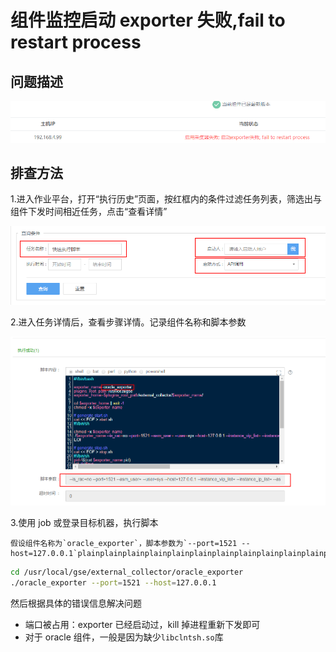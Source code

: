 # 组件监控启动 exporter 失败,fail to restart process

## 问题描述
![-w2020](../assets/15366475980839.png)

## 排查方法
1.进入作业平台，打开“执行历史”页面，按红框内的条件过滤任务列表，筛选出与组件下发时间相近任务，点击“查看详情”

![-w2020](../assets/15366476048793.png)

2.进入任务详情后，查看步骤详情。记录组件名称和脚本参数

![图片描述](../assets/tapd_20365752_base64_1536201059_26.png)

3.使用 job 或登录目标机器，执行脚本

	假设组件名称为`oracle_exporter`，脚本参数为`--port=1521 --host=127.0.0.1`plainplainplainplainplainplainplainplainplainplainplainplainplainplainplainplainplainplainplainplainplainplainplain

```bash
cd /usr/local/gse/external_collector/oracle_exporter
./oracle_exporter --port=1521 --host=127.0.0.1
```

然后根据具体的错误信息解决问题

- 端口被占用：exporter 已经启动过，kill 掉进程重新下发即可
- 对于 oracle 组件，一般是因为缺少`libclntsh.so`库
